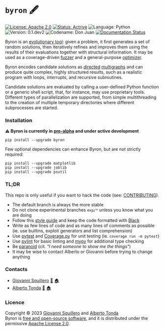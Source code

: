 `byron` 🖋
==========

[![License: Apache 2.0](https://img.shields.io/badge/license-apache--2.0-green.svg)](https://opensource.org/licenses/Apache-2.0) 
[![Status: Actrive](https://img.shields.io/badge/status-active-brightgreen.svg)](https://github.com/squillero/byron)
![Language: Python](https://img.shields.io/badge/language-python-blue.svg)
![Version: 0.1.dev2](https://img.shields.io/badge/version-0.1.dev11-orange.svg)
![Codename: Don Juan](https://img.shields.io/badge/codename-Don_Juan-pink.svg)
[![Documentation Status](https://readthedocs.org/projects/byron/badge/?version=pre-alpha)](https://byron.readthedocs.io/en/pre-alpha/?badge=pre-alpha)

Byron is an [evolutionary tool](https://en.wikipedia.org/wiki/Evolutionary_algorithm): given a problem, it first generates a set of random solutions, then iteratively refines and improves them using the results of their evaluations together with structural information. It may be used as a coverage-driven [fuzzer](https://en.wikipedia.org/wiki/Fuzzing) and a general-purpose [optimizer](https://en.wikipedia.org/wiki/Engineering_optimization).

Byron encodes candidate solutions as [directed](https://en.wikipedia.org/wiki/Graph_(discrete_mathematics)#Directed_graph) [multigraphs](https://en.wikipedia.org/wiki/Multigraph) and can produce quite complex, highly structured results, such as a realistic program with loops, interrupts, and recursive subroutines. 

Candidate solutions are evaluated by calling a user-defined Python function or a generic shell script, that, for instance, may use proprietary tools. Different types of parallelization are supported, from simple multithreading to the creation of multiple temporary directories where different subprocesses are started.

### Installation

**⚠️ Byron is currently in [pre-alpha](https://en.wikipedia.org/wiki/Software_release_life_cycle#Pre-alpha) and under active development**

```
pip install --upgrade byron
```

Few optional dependencies can enhance Byron, but are not strictly required:

```
pip install --upgrade matplotlib
pip install --upgrade joblib
pip install --upgrade psutil
```

### TL;DR

This repo is only useful if you want to hack the code (see: [CONTRIBUTING](CONTRIBUTING.md)). 

* The default branch is always the more stable
* Do not clone experimental branches `exp/*` unless you know what you are doing
* Follow this [style guide](https://github.com/squillero/style/blob/master/python.md) and keep the code formatted with [Black](https://black.readthedocs.io/en/stable/)
* Write as few lines of code and as many lines of comments as possible (ie. use builtins, exploit generators and list comprehension)
* Use [pytest](https://docs.pytest.org/) and [Coverage.py](https://coverage.readthedocs.io/) for unit testing (ie. `coverage run -m pytest`)
* Use [pylint](https://mypy-lang.org/) for basic linting and [mypy](https://mypy-lang.org/) for additional type checking
* Be [paranoid](./PARANOIA.md) (cit. *"I need someone to show me the things"*)
* It may be wise to contact Alberto or Giovanni before trying to change anything

### Contacts

* [Giovanni Squillero](https://github.com/squillero) [:email:](mailto:squillero@polito.it) [:house:](https://staff.polito.it/giovanni.squillero/)
* [Alberto Tonda](https://github.com/albertotonda/) [:email:](mailto:alberto.tonda@inra.fr) [:house:](https://www.researchgate.net/profile/Alberto_Tonda)

### Licence
Copyright © 2023 [Giovanni Squillero](https://github.com/squillero) and [Alberto Tonda](https://github.com/albertotonda/)  
Byron is [free and open-source software](https://en.wikipedia.org/wiki/Free_and_open-source_software), and it is distributed under the permissive [Apache License 2.0](https://opensource.org/license/apache-2-0/).
